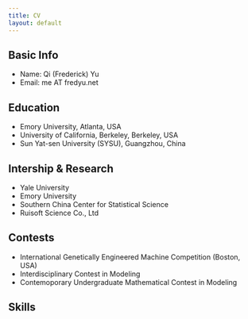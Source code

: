 ```yaml
---
title: CV
layout: default
---
```


## Basic Info

- Name: Qi (Frederick) Yu
- Email: me AT fredyu.net

## Education

- Emory University, Atlanta, USA
- University of California, Berkeley, Berkeley, USA
- Sun Yat-sen University (SYSU), Guangzhou, China

## Intership & Research

- Yale University
- Emory University
- Southern China Center for Statistical Science
- Ruisoft Science Co., Ltd

## Contests

- International Genetically Engineered Machine Competition (Boston, USA)
- Interdisciplinary Contest in Modeling
- Contemoporary Undergraduate Mathematical Contest in Modeling

## Skills

